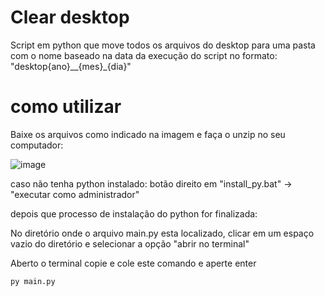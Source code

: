 ﻿# Clear desktop

Script em python que move todos os arquivos do desktop para uma pasta com o nome baseado na data da execução do script no formato: "desktop{ano}__{mes}_{dia}"


# como utilizar

Baixe os arquivos como indicado na imagem e faça o unzip no seu computador:

![image](https://github.com/user-attachments/assets/bf1fcc6c-b03e-4625-a857-efe622e43a82)

caso não tenha python instalado:
		botão direito em "install_py.bat" -> "executar como administrador"

depois que processo de instalação do python for finalizada:

No diretório onde o arquivo main.py esta localizado, clicar em um espaço vazio do 			diretório e selecionar a opção "abrir no terminal"

Aberto o terminal copie e cole este comando e aperte enter

    py main.py
		
